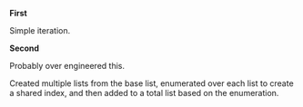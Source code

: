 **First**

Simple iteration.

**Second**

Probably over engineered this.

Created multiple lists from the base list, enumerated over each list to create a shared index, and then added to a total list based on the enumeration.




